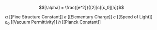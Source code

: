 
$$[\alpha] = \frac{[e^2]}{[2][c][ε_0][h]}$$

$\alpha$ [[Fine Structure Constant]]
$e$ [[Elementary Charge]]
$c$ [[Speed of Light]]
$ε_0$ [[Vacuum Permittivity]]
$h$ [[Planck Constant]]
